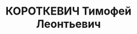 ---
title: КОРОТКЕВИЧ Тимофей Леонтьевич
description: "Род. в 1912, Белоруссия, Могилевский р-н, м. Дашковка, белорус, б/п.\
  \ Проживал: г. Ленинград, Константиновский пр., д. 30, корп. 11, кв. 83. Пом. механика\
  \ чулочного цеха № 1 фабрики \"Красное знамя\" \n  Арестован 09.07.1937. Обв. по\
  \ ст. 58-7-8-11. Приговор: выездная сессия ВК ВС СССР в г. Ленинград, 02.12.1937\
  \ – ВМН. Расстрелян 02.12.1937"
---